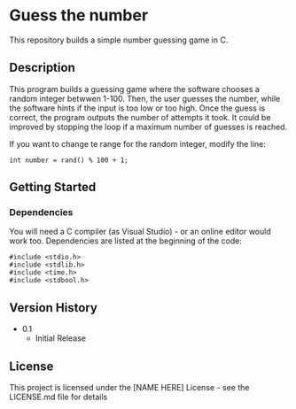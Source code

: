 # Guess the number

This repository builds a simple number guessing game in C.

## Description

This program builds a guessing game where the software chooses a random integer betwwen 1-100. Then, the user guesses the number, while the software hints if the input is too low or too high. Once the guess is correct, the program outputs the number of attempts it took. It could be improved by stopping the loop if a maximum number of guesses is reached.

If you want to change te range for the random integer, modify the line:

```
int number = rand() % 100 + 1;
```

## Getting Started

### Dependencies

You will need a C compiler (as Visual Studio) - or an online editor would work too.
Dependencies are listed at the beginning of the code:

```
#include <stdio.h>
#include <stdlib.h>
#include <time.h>
#include <stdbool.h>
```


## Version History

* 0.1
    * Initial Release

## License

This project is licensed under the [NAME HERE] License - see the LICENSE.md file for details
